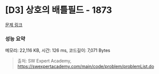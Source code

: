 # [D3] 상호의 배틀필드 - 1873 

[문제 링크](https://swexpertacademy.com/main/code/problem/problemDetail.do?contestProbId=AV5LyE7KD2ADFAXc) 

### 성능 요약

메모리: 22,116 KB, 시간: 126 ms, 코드길이: 7,071 Bytes



> 출처: SW Expert Academy, https://swexpertacademy.com/main/code/problem/problemList.do